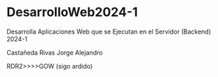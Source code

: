 # DesarrolloWeb2024-1
Desarrolla Aplicaciones Web que se Ejecutan en el Servidor (Backend) 2024-1

Castañeda Rivas Jorge Alejandro

RDR2>>>>GOW (sigo ardido)

